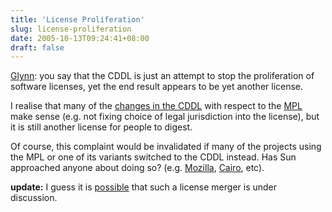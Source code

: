 ```yaml
---
title: 'License Proliferation'
slug: license-proliferation
date: 2005-10-13T09:24:41+08:00
draft: false
---
```


[Glynn](http://www.gnome.org/~gman/blog/13102005): you say that the CDDL
is just an attempt to stop the proliferation of software licenses, yet
the end result appears to be yet another license.

I realise that many of the [changes in the
CDDL](http://www.sun.com/cddl/CDDL_why_details.html) with respect to the
[MPL](http://www.mozilla.org/MPL/MPL-1.1.html) make sense (e.g. not
fixing choice of legal jurisdiction into the license), but it is still
another license for people to digest.

Of course, this complaint would be invalidated if many of the projects
using the MPL or one of its variants switched to the CDDL instead. Has
Sun approached anyone about doing so? (e.g.
[Mozilla](http://www.mozilla.org/),
[Cairo](http://www.cairographics.org/), etc).

**update:** I guess it is
[possible](http://article.gmane.org/gmane.comp.licenses.open-source.proliferation/4)
that such a license merger is under discussion.
